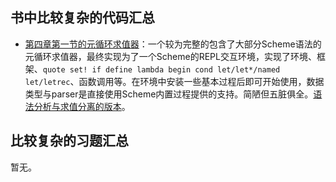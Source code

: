 ## 书中比较复杂的代码汇总

- [第四章第一节的元循环求值器](../4MetalinguisticAbstraction/P252.MetacircularEvaluator.rkt)：一个较为完整的包含了大部分Scheme语法的元循环求值器，最终实现为了一个Scheme的REPL交互环境，实现了环境、框架、`quote set! if define lambda begin cond let/let*/named let/letrec`、函数调用等。在环境中安装一些基本过程后即可开始使用，数据类型与parser是直接使用Scheme内置过程提供的支持。简陋但五脏俱全。[语法分析与求值分离的版本](../4MetalinguisticAbstraction/P273.MetacircularEvaluator2.rkt)。

## 比较复杂的习题汇总

暂无。